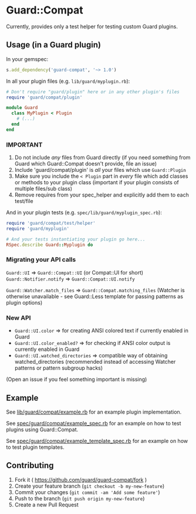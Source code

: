 # Guard::Compat

Currently, provides only a test helper for testing custom Guard plugins.

## Usage (in a Guard plugin)

In your gemspec:

```ruby
s.add_dependency('guard-compat', '~> 1.0')
```

In all your plugin files (e.g. `lib/guard/myplugin.rb`):

```ruby
# Don't require "guard/plugin" here or in any other plugin's files
require 'guard/compat/plugin'

module Guard
  class MyPlugin < Plugin
    # (...)
  end
end

```


### IMPORTANT

1. Do not include *any* files from Guard directly (if you need something from Guard which Guard::Compat doesn't provide, file an issue)
2. Include 'guard/compat/plugin' is *all* your files which use `Guard::Plugin`
3. Make sure you include the `< Plugin` part in *every* file which add classes or methods to your plugin class (important if your plugin consists of multiple files/sub class)
4. Remove requires from your spec_helper and explicitly add them to each test/file


And in your plugin tests (e.g. `spec/lib/guard/myplugin_spec.rb`):

```ruby
require 'guard/compat/test/helper'
require 'guard/myplugin'

# And your tests instantiating your plugin go here...
RSpec.describe Guard::Myplugin do
```





### Migrating your API calls

`Guard::UI` => `Guard::Compat::UI` (or Compat::UI for short)
`Guard::Notifier.notify` => `Guard::Compat::UI.notify`

`Guard::Watcher.match_files` => `Guard::Compat.matching_files` (Watcher is otherwise unavailable - see Guard::Less template for passing patterns as plugin options)

### New API

* `Guard::UI.color` => for creating ANSI colored text if currently enabled in Guard
* `Guard::UI.color_enabled?` => for checking if ANSI color output is currently enabled in Guard
* `Guard::UI.watched_directories` => compatible way of obtaining watched_directories (recommended instead of accessing Watcher patterns or pattern subgroup hacks)

(Open an issue if you feel something important is missing)


## Example

See [lib/guard/compat/example.rb](https://github.com/guard/guard-compat/blob/master/lib/guard/compat/example.rb ) for an example plugin implementation.

See [spec/guard/compat/example_spec.rb](https://github.com/guard/guard-compat/blob/master/spec/guard/compat/example_spec.rb) for an example on how to test plugins using Guard::Compat.

See [spec/guard/compat/example_template_spec.rb](https://github.com/guard/guard-compat/blob/master/spec/guard/compat/example_template_spec.rb) for an example on how to test plugin templates.

## Contributing

1. Fork it ( https://github.com/guard/guard-compat/fork )
2. Create your feature branch (`git checkout -b my-new-feature`)
3. Commit your changes (`git commit -am 'Add some feature'`)
4. Push to the branch (`git push origin my-new-feature`)
5. Create a new Pull Request
